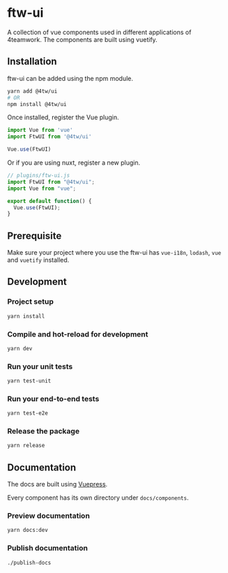 # ftw-ui

A collection of vue components used in different applications of 4teamwork. The components are built using vuetify.

## Installation

ftw-ui can be added using the npm module.

``` sh
yarn add @4tw/ui
# OR
npm install @4tw/ui
```

Once installed, register the Vue plugin.

``` javascript
import Vue from 'vue'
import FtwUI from '@4tw/ui'

Vue.use(FtwUI)
```

Or if you are using nuxt, register a new plugin.

``` javascript
// plugins/ftw-ui.js
import FtwUI from "@4tw/ui";
import Vue from "vue";

export default function() {
  Vue.use(FtwUI);
}
```

## Prerequisite

Make sure your project where you use the ftw-ui has `vue-i18n`, `lodash`, `vue` and `vuetify` installed.

## Development

### Project setup
``` sh
yarn install
```

### Compile and hot-reload for development
``` sh
yarn dev
```

### Run your unit tests
``` sh
yarn test-unit
```

### Run your end-to-end tests
``` sh
yarn test-e2e
```

### Release the package
``` sh
yarn release
```

## Documentation

The docs are built using [Vuepress](https://vuepress.vuejs.org/).

Every component has its own directory under `docs/components`.

### Preview documentation
``` sh
yarn docs:dev
```

### Publish documentation
``` sh
./publish-docs
```

